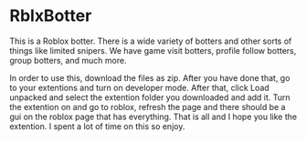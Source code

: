 # RblxBotter
This is a Roblox botter.
There is a wide variety of botters and other sorts of things like limited snipers. We have game visit botters, profile follow botters, group botters, and much more.

In order to use this, download the files as zip. After you have done that, go to your extentions and turn on developer mode. After that, click Load unpacked and select the extention folder you downloaded and add it. Turn the extention on and go to roblox, refresh the page and there should be a gui on the roblox page that has everything. That is all and I hope you like the extention. I spent a lot of time on this so enjoy.
